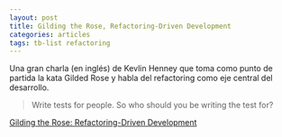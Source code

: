 ```yaml
---
layout: post
title: Gilding the Rose, Refactoring-Driven Development
categories: articles
tags: tb-list refactoring
---
```


Una gran charla (en inglés) de Kevlin Henney que toma como punto de partida la kata Gilded Rose y habla del refactoring
como eje central del desarrollo.

> Write tests for people. So who should you be writing the test for?

[Gilding the Rose: Refactoring-Driven Development](https://youtu.be/kTcDBYCpj7Q?si=CV4ZQhdJd5CamzfU)

